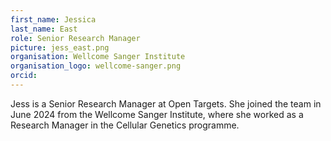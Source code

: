 ```yaml
---
first_name: Jessica  
last_name: East
role: Senior Research Manager
picture: jess_east.png
organisation: Wellcome Sanger Institute
organisation_logo: wellcome-sanger.png
orcid:
---
```


Jess is a Senior Research Manager at Open Targets. She joined the team in June 2024 from the Wellcome Sanger Institute, where she worked as a Research Manager in the Cellular Genetics programme.

